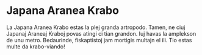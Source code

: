 # Japana Aranea Krabo

La Japana Aranea Krabo estas la plej granda artropodo. Tamen, ne ciuj Japanaj
Araneaj Kraboj povas atingi ci tian grandon. Iuj havas la amplekson de unu
metro. Bedaurinde, fiskaptistoj jam mortigis multajn el ili. Tio estas multe da
krabo-viando!
